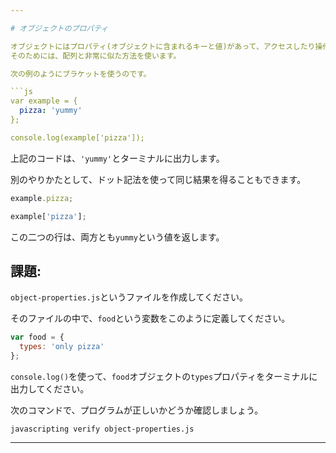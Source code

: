 ```yaml
---

# オブジェクトのプロパティ

オブジェクトにはプロパティ(オブジェクトに含まれるキーと値)があって、アクセスしたり操作したりできます。
そのためには、配列と非常に似た方法を使います。

次の例のようにブラケットを使うのです。

```js
var example = {
  pizza: 'yummy'
};

console.log(example['pizza']);
```

上記のコードは、`'yummy'`とターミナルに出力します。

別のやりかたとして、ドット記法を使って同じ結果を得ることもできます。

```js
example.pizza;

example['pizza'];
```

この二つの行は、両方とも`yummy`という値を返します。

## 課題:

`object-properties.js`というファイルを作成してください。

そのファイルの中で、`food`という変数をこのように定義してください。

```js
var food = {
  types: 'only pizza'
};
```

`console.log()`を使って、`food`オブジェクトの`types`プロパティをターミナルに出力してください。

次のコマンドで、プログラムが正しいかどうか確認しましょう。

`javascripting verify object-properties.js`

---
```

